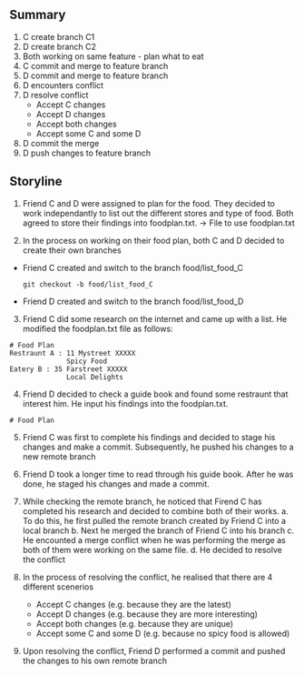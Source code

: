 ## Summary
1. C create branch C1
2. D create branch C2
3. Both working on same feature - plan what to eat
4. C commit and merge to feature branch
5. D commit and merge to feature branch
6. D encounters conflict
7. D resolve conflict
    - Accept C changes
    - Accept D changes
    - Accept both changes
    - Accept some C and some D
8. D commit the merge
9. D push changes to feature branch


## Storyline
1. Friend C and D were assigned to plan for the food. They decided to work independantly to list out the different stores and type of food. Both agreed to store their findings into foodplan.txt.
-> File to use foodplan.txt

2. In the process on working on their food plan, both C and D decided to create their own branches
- Friend C created and switch to the branch food/list_food_C
    ```
    git checkout -b food/list_food_C
    ```
- Friend D created and switch to the branch food/list_food_D

3. Friend C did some research on the internet and came up with a list. He modified the foodplan.txt file as follows:
```
# Food Plan
Restraunt A : 11 Mystreet XXXXX
              Spicy Food
Eatery B : 35 Farstreet XXXXX
              Local Delights              

```

4. Friend D decided to check a guide book and found some restraunt that interest him. He input his findings into the foodplan.txt.
```
# Food Plan
```

5. Friend C was first to complete his findings and decided to stage his changes and make a commit.  Subsequently, he pushed his changes to a new remote branch

6. Friend D took a longer time to read through his guide book. After he was done, he staged his changes and made a commit.

7. While checking the remote branch, he noticed that Firend C has completed his research and decided to combine both of their works. 
    a. To do this, he first pulled the remote branch created by Friend C into a local branch 
    b. Next he merged the branch of Friend C into his branch
    c. He encounted a merge conflict when he was performing the merge as both of them were working on the same file.
    d. He decided to resolve the conflict

8. In the process of resolving the conflict, he realised that there are 4 different scenerios
    - Accept C changes (e.g. because they are the latest)
    - Accept D changes (e.g. because they are more interesting)
    - Accept both changes (e.g. because they are unique)
    - Accept some C and some D (e.g. because no spicy food is allowed)

9. Upon resolving the conflict, Friend D performed  a commit and pushed the changes to his own remote branch